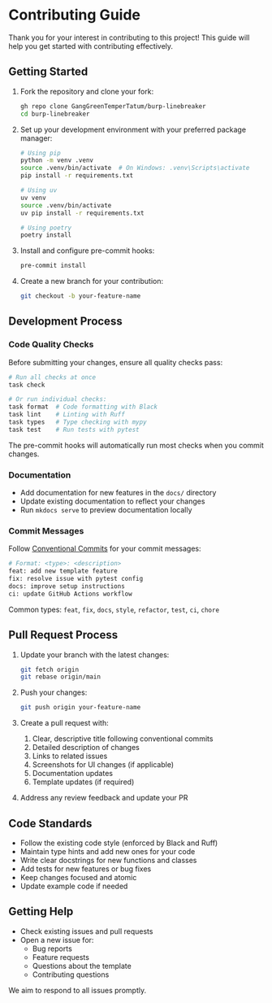 # Contributing Guide

Thank you for your interest in contributing to this project! This guide will
help you get started with contributing effectively.

## Getting Started

1. Fork the repository and clone your fork:

   ```bash
   gh repo clone GangGreenTemperTatum/burp-linebreaker
   cd burp-linebreaker
   ```

1. Set up your development environment with your preferred package manager:

   ```bash
   # Using pip
   python -m venv .venv
   source .venv/bin/activate  # On Windows: .venv\Scripts\activate
   pip install -r requirements.txt

   # Using uv
   uv venv
   source .venv/bin/activate
   uv pip install -r requirements.txt

   # Using poetry
   poetry install
   ```

1. Install and configure pre-commit hooks:

   ```bash
   pre-commit install
   ```

1. Create a new branch for your contribution:

   ```bash
   git checkout -b your-feature-name
   ```

## Development Process

### Code Quality Checks

Before submitting your changes, ensure all quality checks pass:

```bash
# Run all checks at once
task check

# Or run individual checks:
task format  # Code formatting with Black
task lint    # Linting with Ruff
task types   # Type checking with mypy
task test    # Run tests with pytest
```

The pre-commit hooks will automatically run most checks when you commit changes.

### Documentation

- Add documentation for new features in the `docs/` directory
- Update existing documentation to reflect your changes
- Run `mkdocs serve` to preview documentation locally

### Commit Messages

Follow [Conventional Commits](https://www.conventionalcommits.org/) for your
commit messages:

```bash
# Format: <type>: <description>
feat: add new template feature
fix: resolve issue with pytest config
docs: improve setup instructions
ci: update GitHub Actions workflow
```

Common types: `feat`, `fix`, `docs`, `style`, `refactor`, `test`, `ci`, `chore`

## Pull Request Process

1. Update your branch with the latest changes:

   ```bash
   git fetch origin
   git rebase origin/main
   ```

1. Push your changes:

   ```bash
   git push origin your-feature-name
   ```

1. Create a pull request with:

   1. Clear, descriptive title following conventional commits
   1. Detailed description of changes
   1. Links to related issues
   1. Screenshots for UI changes (if applicable)
   1. Documentation updates
   1. Template updates (if required)

1. Address any review feedback and update your PR

## Code Standards

- Follow the existing code style (enforced by Black and Ruff)
- Maintain type hints and add new ones for your code
- Write clear docstrings for new functions and classes
- Add tests for new features or bug fixes
- Keep changes focused and atomic
- Update example code if needed

## Getting Help

- Check existing issues and pull requests
- Open a new issue for:
  - Bug reports
  - Feature requests
  - Questions about the template
  - Contributing questions

We aim to respond to all issues promptly.
